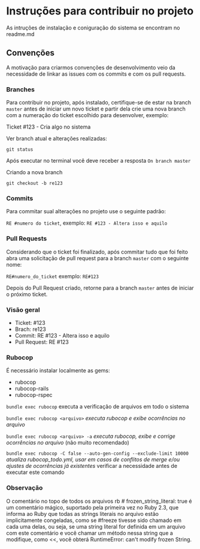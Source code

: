 # Instruções para contribuir no projeto


As intruções de instalação e coniguração do sistema se encontram no readme.md

## Convenções

A motivação para criarmos convenções de desenvolvimento veio da necessidade de linkar as issues com os commits e com os pull requests.

### Branches

Para contribuir no projeto, após instalado, certifique-se de estar na branch `master` antes de iniciar um novo ticket e partir dela crie uma nova branch com a numeração do ticket escolhido para desenvolver, exemplo:

Ticket #123 - Cria algo no sistema

Ver branch atual e alterações realizadas:

```git status```

Após executar no terminal você deve receber a resposta `On branch master`

Criando a nova branch

```git checkout -b re123```

### Commits

Para commitar sual alterações no projeto use o seguinte padrão:

`RE #numero do ticket`, exemplo: `RE #123 - Altera isso e aquilo`

### Pull Requests

Considerando que o ticket foi finalizado, após commitar tudo que foi feito abra uma solicitação de pull request para a branch `master` com o seguinte nome:

```RE#numero_do_ticket``` exemplo: ```RE#123```

Depois do Pull Request criado, retorne para a branch `master` antes de iniciar o próximo ticket.

### Visão geral

 - Ticket: #123
 - Brach: re123
 - Commit: RE #123 - Altera isso e aquilo
 - Pull Request: RE #123

### Rubocop

É necessário instalar localmente as gems:
 - rubocop
 - rubocop-rails
 - rubocop-rspec

`bundle exec rubocop` executa a verificação de arquivos em todo o sistema

`bundle exec rubocop <arquivo>` _executa rubocop e exibe ocorrências no arquivo_

`bundle exec rubocop <arquivo> -a` _executa rubocop, exibe e corrige ocorrências no arquivo_ (não muito recomendado)

`bundle exec rubocop -C false --auto-gen-config --exclude-limit 10000` _atualiza rubocop_todo.yml, usar em casos de conflitos de merge e/ou ajustes de
ocorrências já existentes_ verificar a necessidade antes de executar este comando

### Observação
O comentário no topo de todos os arquivos rb # frozen_string_literal: true é um comentário mágico, suportado pela primeira vez no Ruby 2.3, que informa ao Ruby que todas as strings literais no arquivo estão implicitamente congeladas, como se #freeze tivesse sido chamado em cada uma delas, ou seja, se uma string literal for definida em um arquivo com este comentário e você chamar um método nessa string que a modifique, como <<, você obterá RuntimeError: can't modify frozen String.

